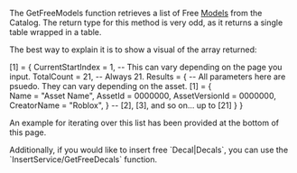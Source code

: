 The GetFreeModels function retrieves a list of Free [Models](https://developer.roblox.com/en-us/api-reference/class/Model) from the Catalog. The return type for this method is very odd, as it returns a single table wrapped in a table.

The best way to explain it is to show a visual of the array returned:

\[1\] = {
	CurrentStartIndex = 1, -- This can vary depending on the page you input.
	TotalCount = 21, -- Always 21.
	Results = {
		-- All parameters here are psuedo. They can vary depending on the asset.
		\[1\] = {	
			Name = "Asset Name",
			AssetId = 0000000,
			AssetVersionId = 0000000,
			CreatorName = "Roblox",
    		}
    		-- \[2\], \[3\], and so on... up to \[21\]
    	}
}

An example for iterating over this list has been provided at the bottom of this page.

Additionally, if you would like to insert free \`Decal|Decals\`, you can use the \`InsertService/GetFreeDecals\` function.